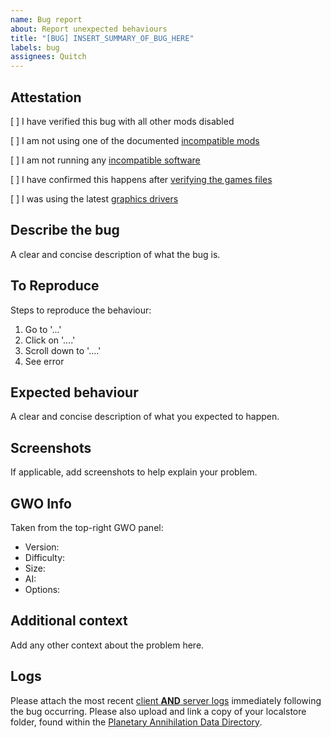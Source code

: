 ```yaml
---
name: Bug report
about: Report unexpected behaviours
title: "[BUG] INSERT_SUMMARY_OF_BUG_HERE"
labels: bug
assignees: Quitch
---
```


## Attestation

[ ] I have verified this bug with all other mods disabled

[ ] I am not using one of the documented [incompatible mods](https://github.com/Quitch/GW-AI-Overhaul#incompatible-mods)

[ ] I am not running any [incompatible software](https://wiki.palobby.com/wiki/Windows_Incompatible_Software)

[ ] I have confirmed this happens after [verifying the games files](https://support.planetaryannihilation.com/kb/faq.php?id=188)

[ ] I was using the latest [graphics drivers](https://support.planetaryannihilation.com/kb/faq.php?id=218)

## Describe the bug

A clear and concise description of what the bug is.

## To Reproduce

Steps to reproduce the behaviour:

1. Go to '...'
2. Click on '....'
3. Scroll down to '....'
4. See error

## Expected behaviour

A clear and concise description of what you expected to happen.

## Screenshots

If applicable, add screenshots to help explain your problem.

## GWO Info

Taken from the top-right GWO panel:

- Version:
- Difficulty:
- Size:
- AI:
- Options:

## Additional context

Add any other context about the problem here.

## Logs

Please attach the most recent [client **AND** server logs](https://support.planetaryannihilation.com/kb/faq.php?id=182) immediately following the bug occurring. Please also upload and link a copy of your localstore folder, found within the [Planetary Annihilation Data Directory](https://support.planetaryannihilation.com/kb/faq.php?id=176).
